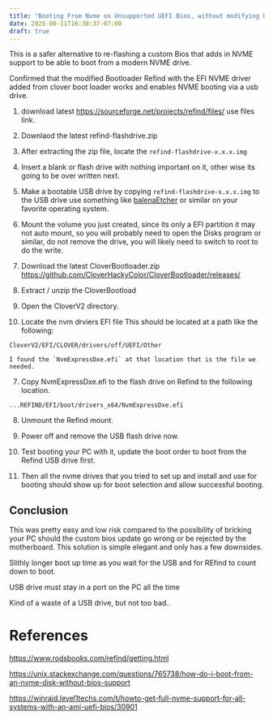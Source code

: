 ```yaml
---
title: "Booting From Nvme on Unsupported UEFI Bios, without modifying UEFI"
date: 2025-08-11T16:38:37-07:00
draft: true
---
```

This is a safer alternative to re-flashing a custom Bios that adds in NVME support to be able to  boot from a modern NVME drive.

Confirmed that the modified Bootloader Refind with the EFI NVME driver added from clover boot loader works and enables NVME booting via a usb drive.

1. download latest https://sourceforge.net/projects/refind/files/ use files link.

2. Downlaod the latest refind-flashdrive.zip

3. After extracting the zip file, locate the `refind-flashdrive-x.x.x.img`

4.  Insert a blank or flash drive with nothing important on it, other wise its going to be over written next.

5. Make a bootable USB drive by copying `refind-flashdrive-x.x.x.img`  to the USB drive use something like [ balenaEtcher](https://etcher.balena.io/) or similar on your favorite operating system.

6. Mount the volume you just created, since its only a EFI partition it may not auto mount, so you will probably need to open the Disks program or similar, do not remove the drive, you will likely need to switch to root to do the write.

3. Download the latest CloverBootloader.zip https://github.com/CloverHackyColor/CloverBootloader/releases/

4. Extract / unzip the CloverBootload

5. Open the CloverV2 directory.

6. Locate the nvm drviers EFI file This should be located at a path like the following:

`CloverV2/EFI/CLOVER/drivers/off/UEFI/Other`

	I found the `NvmExpressDxe.efi` at that location that is the file we needed. 

7. Copy NvmExpressDxe.efi to the flash drive on Refind to the following location.

`...REFIND/EFI/boot/drivers_x64/NvmExpressDxe.efi`

8. Unmount the Refind mount.

9. Power off and remove the USB flash drive now.

10. Test booting your PC with it, update the boot order to boot from the Refind USB drive first.

11. Then all the nvme drives that you tried to set up and install and use for booting should show up for boot selection and allow successful booting.


## Conclusion
This was pretty easy and low risk compared to the possibility of bricking your PC should the custom bios update go wrong or be rejected by the motherboard. This solution is simple elegant and only has a few downsides.

Slithly longer boot up time as you wait for the USB and for REfind to count down to boot.

USB drive must stay in a port on the PC all the time

Kind of a waste of a USB drive, but not too bad..

# References

https://www.rodsbooks.com/refind/getting.html

https://unix.stackexchange.com/questions/765738/how-do-i-boot-from-an-nvme-disk-without-bios-support

https://winraid.level1techs.com/t/howto-get-full-nvme-support-for-all-systems-with-an-ami-uefi-bios/30901


